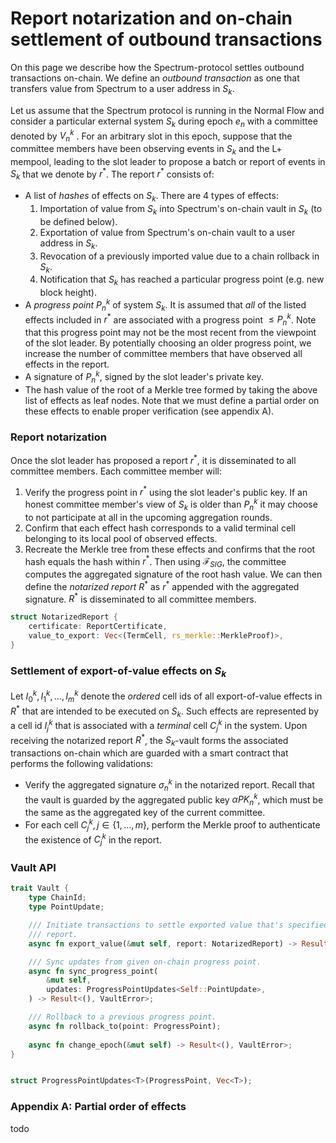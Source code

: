 # Report notarization and on-chain settlement of outbound transactions

On this page we describe how the Spectrum-protocol settles outbound
transactions on-chain. We define an _outbound transaction_ as one that
transfers value from Spectrum to a user address in $S_k$.

Let us assume that the Spectrum protocol is running in the Normal Flow and
consider a particular external system $S_k$ during epoch $e_n$ with a committee
denoted by $V_n^k$ . For an arbitrary slot in this epoch, suppose that the
committee members have been observing events in $S_k$  and the L+ mempool,
leading to the slot leader to propose a batch or report of events in $S_k$ that
we denote by $r^*$. The report $r^*$ consists of:
 - A list of _hashes_ of effects on $S_k$. There are 4 types of effects:
     1. Importation of value from $S_k$ into Spectrum's on-chain vault in $S_k$
     (to be defined below).
     2. Exportation of value from Spectrum's on-chain vault to a user address
     in $S_k$.
     3. Revocation of a previously imported value due to a chain rollback in
     $S_k$.
     4. Notification that $S_k$ has reached a particular progress point (e.g.
     new block height).
 - A _progress point_ $P_n^k$ of system $S_k$. It is assumed that _all_ of the
   listed effects included in $r^*$ are associated with a progress point $\le
   P_n^k$. Note that this progress point may not be the most recent from the
   viewpoint of the slot leader. By potentially choosing an older progress
   point, we increase the number of committee members that have observed all
   effects in the report.
 - A signature of $P_n^k$, signed by the slot leader's private key. 
 - The hash value of the root of a Merkle tree formed by taking the above list
   of effects as leaf nodes. Note that we must define a partial order on these
   effects to enable proper verification (see appendix A).

### Report notarization

Once the slot leader has proposed a report $r^*$, it is disseminated to all
committee members. Each committee member will:
 1. Verify the progress point in $r^*$ using the slot leader's public key. If
    an honest committee member's view of $S_k$ is older than $P_n^k$ it may
    choose to not participate at all in the upcoming aggregation rounds.
 2. Confirm that each effect hash corresponds to a valid terminal cell
    belonging to its local pool of observed effects.
 3. Recreate the Merkle tree from these effects and confirms that the root hash
    equals the hash within $r^*$. Then using $\mathcal{F}_{SIG}$, the committee
    computes the aggregated signature of the root hash value. We can then
    define the _notarized report_ $R^*$ as $r^*$ appended with the aggregated
    signature. $R^*$ is disseminated to all committee members.

```rust
struct NotarizedReport {
    certificate: ReportCertificate,
    value_to_export: Vec<(TermCell, rs_merkle::MerkleProof)>,
}
```

### Settlement of export-of-value effects on $S_k$

Let $I^k_0, I^k_1, \ldots, I^k_m$  denote the _ordered_ cell ids of all
export-of-value effects in $R^*$ that are intended to be executed on $S_k$.
Such effects are represented by a cell id $I^k_j$ that is associated with a
_terminal_ cell $C^k_j$ in the system. Upon receiving the notarized report
$R^*$, the $S_k$-vault forms the associated transactions on-chain which are
guarded with a smart contract that performs the following validations:
 - Verify the aggregated signature $\sigma^k_n$ in the notarized report. Recall
   that the vault is guarded by the aggregated public key $\alpha PK_n^k$,
   which must be the same as the aggregated key of the current committee.
 - For each cell $C^k_j, j \in \{1, \ldots, m\}$, perform the Merkle proof to
   authenticate the existence of $C^k_j$ in the report.


### Vault API

```rust
trait Vault {
    type ChainId;
    type PointUpdate;

    /// Initiate transactions to settle exported value that's specified in the notarized
    /// report.
    async fn export_value(&mut self, report: NotarizedReport) -> Result<(), VaultError>;

    /// Sync updates from given on-chain progress point.  
    async fn sync_progress_point(
        &mut self,
        updates: ProgressPointUpdates<Self::PointUpdate>,
    ) -> Result<(), VaultError>;

    /// Rollback to a previous progress point.
	async fn rollback_to(point: ProgressPoint);
    
    async fn change_epoch(&mut self) -> Result<(), VaultError>;
}


struct ProgressPointUpdates<T>(ProgressPoint, Vec<T>);
```

### Appendix A: Partial order of effects

todo 